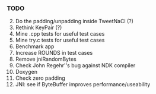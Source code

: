 ### TODO

2.  Do the padding/unpadding inside TweetNaCl (?)
3.  Rethink KeyPair (?)
6.  Mine .cpp tests for useful test cases
7.  Mine try.c tests for useful test cases
8.  Benchmark app
9.  Increase ROUNDS in test cases
10. Remove jniRandomBytes
11. Check John Regehr''s bug against NDK compiler
12. Doxygen 
13. Check zero padding
15. JNI: see if ByteBuffer improves performance/useability
